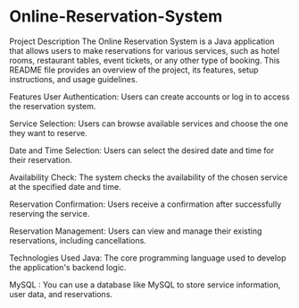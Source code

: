 # Online-Reservation-System
Project Description
The Online Reservation System is a Java application that allows users to make reservations for various services, such as hotel rooms, restaurant tables, event tickets, or any other type of booking. This README file provides an overview of the project, its features, setup instructions, and usage guidelines.

Features
User Authentication: Users can create accounts or log in to access the reservation system.

Service Selection: Users can browse available services and choose the one they want to reserve.

Date and Time Selection: Users can select the desired date and time for their reservation.

Availability Check: The system checks the availability of the chosen service at the specified date and time.

Reservation Confirmation: Users receive a confirmation after successfully reserving the service.

Reservation Management: Users can view and manage their existing reservations, including cancellations.

Technologies Used
Java: The core programming language used to develop the application's backend logic.

MySQL : You can use a database like MySQL to store service information, user data, and reservations.
